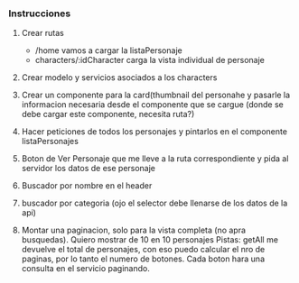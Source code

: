 ### Instrucciones

1. Crear rutas	
	* /home vamos a cargar la listaPersonaje
	* characters/:idCharacter carga la vista individual de personaje
2. Crear modelo y servicios asociados a los characters
3. Crear un componente para la card(thumbnail del personahe y pasarle la informacion necesaria desde el componente que se cargue (donde se debe cargar este componente, necesita ruta?)
4. Hacer peticiones de todos los personajes y pintarlos en el componente listaPersonajes
5. Boton de Ver Personaje que me lleve a la ruta correspondiente y pida al servidor los datos de ese personaje

6. Buscador por nombre en el header
7. buscador por categoria (ojo el selector debe llenarse de los datos de la api) 

8. Montar una paginacion, solo para la vista completa (no apra busquedas). Quiero mostrar de 10 en 10 personajes
	Pistas: getAll me devuelve el total de personajes, con eso puedo calcular el nro de paginas, por lo tanto el numero de botones. Cada boton hara una consulta en el servicio paginando.